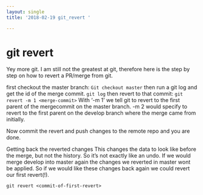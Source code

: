 ```yaml
---
layout: single
title: '2018-02-19 git_revert '

---
```


# git revert
Yey more git.  I am still not the greatest at git, therefore here is the step by step on how to revert a PR/merge from git.

first checkout the master branch:
`Git checkout master`
then run a git log and get the id of the merge commit.
`git log`
then revert to that commit:
`git revert -m 1 <merge-commit>`
With ‘-m 1’ we tell git to revert to the first parent of the mergecommit on the master branch. -m 2 would specify to revert to the first parent on the develop branch where the merge came from initially.

Now commit the revert and push changes to the remote repo and you are done.

Getting back the reverted changes
This changes the data to look like before the merge, but not the history. So it’s not exactly like an undo. If we would merge develop into master again the changes we reverted in master wont be applied. So if we would like these changes back again we could revert our first revert(!).

`git revert <commit-of-first-revert>`